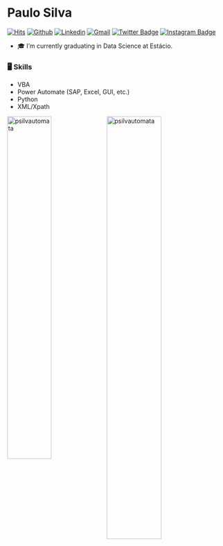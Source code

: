# Paulo Silva
[![Hits](https://hits.seeyoufarm.com/api/count/incr/badge.svg?url=https%3A%2F%2Fgithub.com%2Fpsilvautomata%2Fhit-counter&count_bg=%2337A3B8&title_bg=%23555555&icon=github.svg&icon_color=%23FFFFFF&title=hits&edge_flat=false)](https://hits.seeyoufarm.com)
[![Github](https://img.shields.io/github/followers/psilva?label=Follow&style=social)](https://github.com/psilva)
[![Linkedin](https://img.shields.io/badge/-LinkedIn-blue?style=flat&logo=Linkedin&logoColor=white)](https://www.linkedin.com/in/paulo-roberto-nascimento-silva/)
[![Gmail](https://img.shields.io/badge/-Gmail-980002?style=flat&logo=Gmail&logoColor=white)](mailto:prnascimento.eng@gmail.com)
[![Twitter Badge](https://img.shields.io/badge/-Twitter-1da1f2?labelColor=black&logo=X&logoColor=white&link=https://x.com/I_pauloo)](https://x.com/I_pauloo)
[![Instagram Badge](https://img.shields.io/badge/-Instagram-db0075?logo=instagram&logoColor=white&link=https://instagram.com/pauloo.rns/)](https://www.instagram.com/pauloo.rns)

- 🎓 I’m currently graduating in Data Science at Estácio.

### 🖥 Skills

- VBA
- Power Automate (SAP, Excel, GUI, etc.)
- Python
- XML/Xpath


<div>
  <img width="45%" align="left" src="https://github-readme-stats.vercel.app/api/top-langs?username=psilvautomata&show_icons=true&locale=en&layout=compact" alt="psilvautomata" />
  <img width="50%"  src="https://github-readme-streak-stats.herokuapp.com/?user=psilvautomata&" alt="psilvautomata" />
</div>
